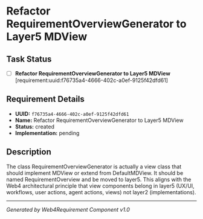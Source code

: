 # Refactor RequirementOverviewGenerator to Layer5 MDView

## Task Status
- [ ] **Refactor RequirementOverviewGenerator to Layer5 MDView** [requirement:uuid:f76735a4-4666-402c-a0ef-9125f42dfd61]

## Requirement Details

- **UUID:** `f76735a4-4666-402c-a0ef-9125f42dfd61`
- **Name:** Refactor RequirementOverviewGenerator to Layer5 MDView
- **Status:** created
- **Implementation:** pending

## Description

The class RequirementOverviewGenerator is actually a view class that should implement MDView or extend from DefaultMDView. It should be named RequirementOverview and be moved to layer5. This aligns with the Web4 architectural principle that view components belong in layer5 (UX/UI, workflows, user actions, agent actions, views) not layer2 (implementations).

---

*Generated by Web4Requirement Component v1.0*